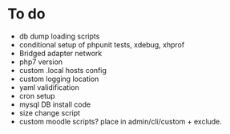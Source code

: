 # To do
* db dump loading scripts
* conditional setup of phpunit tests, xdebug, xhprof
* Bridged adapter network
* php7 version
* custom .local hosts config
* custom logging location
* yaml validification
* cron setup
* mysql DB install code
* size change script
* custom moodle scripts? place in admin/cli/custom + exclude.
